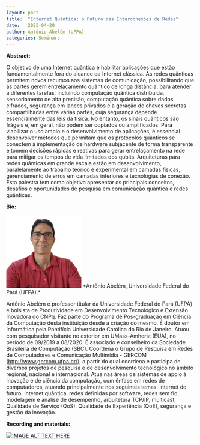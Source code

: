 ```yaml
---
layout: post
title:  "Internet Quântica: o Futuro das Interconexões de Redes"
date:   2023-04-20  
author: Antônio Abelém (UFPA)
categories: Seminars
---
```


**Abstract:** 

O objetivo de uma Internet quântica é habilitar aplicações que estão fundamentalmente fora do alcance da Internet clássica. As redes quânticas permitem novos recursos aos sistemas de comunicação, possibilitando que as partes gerem entrelaçamento quântico de longa distância, para atender a diferentes tarefas, incluindo computação quântica distribuída, sensoriamento de alta precisão, computação quântica sobre dados cifrados, segurança em lances privados e a geração de chaves secretas compartilhadas entre várias partes, cuja segurança depende essencialmente das leis da física. No entanto, os sinais quânticos são frágeis e, em geral, não podem ser copiados ou amplificados. Para viabilizar o uso amplo e o desenvolvimento de aplicações, é essencial desenvolver métodos que permitam que os protocolos quânticos se conectem à implementação de hardware subjacente de forma transparente e tomem decisões rápidas e reativas para gerar entrelaçamento na rede para mitigar os tempos de vida limitados dos qubits. Arquiteturas para redes quânticas em grande escala estão em desenvolvimento, paralelamente ao trabalho teórico e experimental em camadas físicas, gerenciamento de erros em camadas inferiores e tecnologias de conexão. Esta palestra tem como objetivo apresentar os principais conceitos, desafios e oportunidades de pesquisa em comunicação quântica e redes quânticas.



**Bio:** 

<img alt="Antônio Abelém Foto bio" src="https://github.com/ia377-feec-unicamp/ia377-feec-unicamp.github.io/blob/main/pictures/abelem.png?raw=true" style="width: 200px; height: 194px;" >
*Antônio Abelém, Universidade Federal do Pará (UFPA).*  

Antônio Abelém é professor titular da Universidade Federal do Pará (UFPA) e bolsista de Produtividade em Desenvolvimento Tecnológico e Extensão Inovadora do CNPq. Faz parte do Programa de Pós-graduação em Ciência da Computação desta instituição desde a criação do mesmo. É doutor em Informática pela Pontifícia Universidade Católica do Rio de Janeiro. Atuou com pesquisador visitante no exterior em UMass-Amherst (EUA), no período de 09/2019 a 08/2020. É associado e conselheiro da Sociedade Brasileira de Computação (SBC). Coordena o Grupo de Pesquisa em Redes de Computadores e Comunicação Multimídia - GERCOM (http://www.gercom.ufpa.br/), a partir do qual coordena e participa de diversos projetos de pesquisa e de desenvolvimento tecnológico no âmbito regional, nacional e internacional. Atua nas áreas de sistemas de apoio à inovação e de ciência da computação, com ênfase em redes de computadores, atuando principalmente nos seguintes temas: Internet do futuro, Internet quântica, redes definidas por software, redes sem fio, modelagem e análise de desempenho, arquitetura TCP/IP, multicast, Qualidade de Serviço (QoS), Qualidade de Experiência (QoE), segurança e gestão da inovação.

**Recording and materials:**

[![IMAGE ALT TEXT HERE](http://img.youtube.com/vi/YOUTUBE_VIDEO_ID_HERE/0.jpg)](http://www.youtube.com/watch?v=YOUTUBE_VIDEO_ID_HERE)
